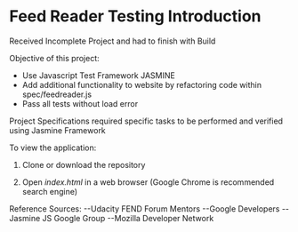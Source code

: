 # Feed Reader Testing Introduction
 Received Incomplete Project and had to finish with Build

 Objective of this project:

* Use Javascript Test Framework JASMINE 
* Add additional functionality to website by refactoring code within spec/feedreader.js
* Pass all tests without load error

Project Specifications required specific tasks to be performed and verified using Jasmine Framework

To view the application:

1. Clone or download the repository

2. Open *index.html* in a web browser (Google Chrome is recommended search engine)

Reference Sources:
--Udacity FEND Forum Mentors
--Google Developers
--Jasmine JS Google Group
--Mozilla Developer Network
